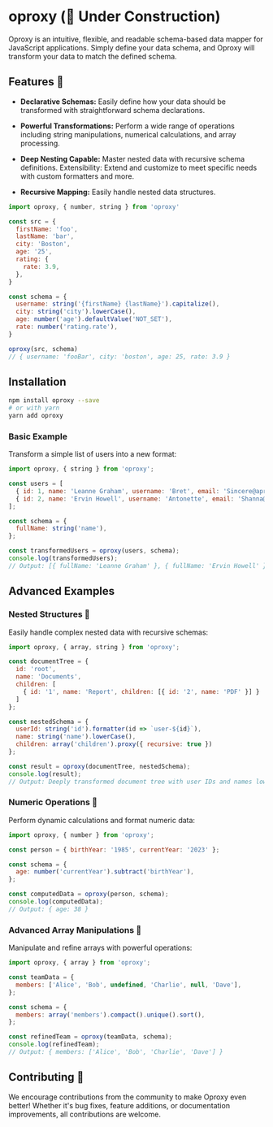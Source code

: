 # oproxy (🚧 Under Construction)

Oproxy is an intuitive, flexible, and readable schema-based data mapper for JavaScript applications. Simply define your data schema, and Oproxy will transform your data to match the defined schema.

## Features 🚀

- **Declarative Schemas:** Easily define how your data should be transformed with straightforward schema declarations.

- **Powerful Transformations:** Perform a wide range of operations including string manipulations, numerical calculations, and array processing.

- **Deep Nesting Capable:** Master nested data with recursive schema definitions.
Extensibility: Extend and customize to meet specific needs with custom formatters and more.

- **Recursive Mapping:** Easily handle nested data structures.

```js
import oproxy, { number, string } from 'oproxy'

const src = {
  firstName: 'foo',
  lastName: 'bar',
  city: 'Boston',
  age: '25',
  rating: {
    rate: 3.9,
  },
}

const schema = {
  username: string('{firstName} {lastName}').capitalize(),
  city: string('city').lowerCase(),
  age: number('age').defaultValue('NOT_SET'),
  rate: number('rating.rate'),
}

oproxy(src, schema)
// { username: 'fooBar', city: 'boston', age: 25, rate: 3.9 }
```

## Installation

```bash
npm install oproxy --save
# or with yarn
yarn add oproxy
```

### Basic Example

Transform a simple list of users into a new format:

```javascript
import oproxy, { string } from 'oproxy';

const users = [
  { id: 1, name: 'Leanne Graham', username: 'Bret', email: 'Sincere@april.biz' },
  { id: 2, name: 'Ervin Howell', username: 'Antonette', email: 'Shanna@melissa.tv' }
];

const schema = {
  fullName: string('name'),
};

const transformedUsers = oproxy(users, schema);
console.log(transformedUsers);
// Output: [{ fullName: 'Leanne Graham' }, { fullName: 'Ervin Howell' }]
```

## Advanced Examples

### Nested Structures 📂

Easily handle complex nested data with recursive schemas:

```javascript
import oproxy, { array, string } from 'oproxy';

const documentTree = {
  id: 'root',
  name: 'Documents',
  children: [
    { id: '1', name: 'Report', children: [{ id: '2', name: 'PDF' }] }
  ]
};

const nestedSchema = {
  userId: string('id').formatter(id => `user-${id}`),
  name: string('name').lowerCase(),
  children: array('children').proxy({ recursive: true })
};

const result = oproxy(documentTree, nestedSchema);
console.log(result);
// Output: Deeply transformed document tree with user IDs and names lowercased
```

### Numeric Operations 🔢

Perform dynamic calculations and format numeric data:

```javascript
import oproxy, { number } from 'oproxy';

const person = { birthYear: '1985', currentYear: '2023' };

const schema = {
  age: number('currentYear').subtract('birthYear'),
};

const computedData = oproxy(person, schema);
console.log(computedData);
// Output: { age: 38 }
```

### Advanced Array Manipulations 🔄

Manipulate and refine arrays with powerful operations:

```javascript
import oproxy, { array } from 'oproxy';

const teamData = {
  members: ['Alice', 'Bob', undefined, 'Charlie', null, 'Dave'],
};

const schema = {
  members: array('members').compact().unique().sort(),
};

const refinedTeam = oproxy(teamData, schema);
console.log(refinedTeam);
// Output: { members: ['Alice', 'Bob', 'Charlie', 'Dave'] }
```

## Contributing 🤝

We encourage contributions from the community to make Oproxy even better! Whether it's bug fixes, feature additions, or documentation improvements, all contributions are welcome.